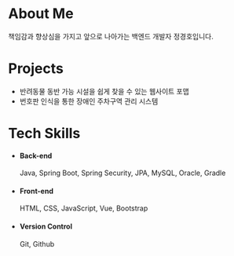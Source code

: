 <h1>About Me</h1>

책임감과 향상심을 가지고 앞으로 나아가는 백엔드 개발자 정경호입니다.

<h1>Projects</h1>

- 반려동물 동반 가능 시설을 쉽게 찾을 수 있는 웹사이트 포맵
- 번호판 인식을 통한 장애인 주차구역 관리 시스템

<h1>Tech Skills</h1>

- #### Back-end
  
    Java, Spring Boot, Spring Security, JPA, MySQL, Oracle, Gradle

- #### Front-end

    HTML, CSS, JavaScript, Vue, Bootstrap

- #### Version Control
  
    Git, Github
